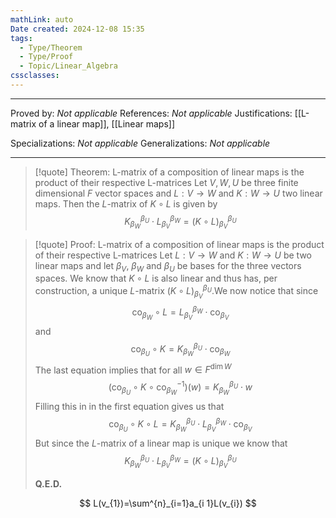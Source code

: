 ```yaml
---
mathLink: auto
Date created: 2024-12-08 15:35
tags:
  - Type/Theorem
  - Type/Proof
  - Topic/Linear_Algebra
cssclasses:
---
```


---

Proved by: _Not applicable_
References: _Not applicable_
Justifications: [[L-matrix of a linear map]], [[Linear maps]]   

Specializations: _Not applicable_
Generalizations: _Not applicable_

---

> [!quote] Theorem: L-matrix of a composition of linear maps is the product of their respective L-matrices
> Let $V,W,U$ be three finite dimensional $F$ vector spaces and $L:V\to W$ and $K:W\to U$ two linear maps. Then the $L$-matrix of $K\circ L$ is given by $$ K^{\beta_{U}}_{\beta_{W}} \cdot L^{\beta_{W}}_{\beta_{V}} = (K\circ L)_{\beta_{V}}^{\beta_{U}} $$

>[!quote] Proof: L-matrix of a composition of linear maps is the product of their respective L-matrices
>Let $L:V\to W$ and $K:W\to U$ be two linear maps and let $\beta_{V}$, $\beta_{W}$ and $\beta_{U}$ be bases for the three vectors spaces. We know that $K\circ L$ is also linear and thus has, per construction, a unique $L$-matrix $(K\circ L)_{\beta_{V}}^{\beta_{U}}$.We now notice that since $$ \text{co}_{\beta_{W}} \circ L = L^{\beta_{W}}_{\beta_{V}} \cdot \text{co}_{\beta_{V}} $$and $$ \text{co}_{\beta_{U}} \circ K = K^{\beta_{U}}_{\beta_{W}} \cdot \text{co}_{\beta_{W}}  $$The last equation implies that for all $w\in F^{\dim W}$ $$   (\text{co}_{\beta_{U}} \circ K\circ \text{co}_{\beta_{W}}^{-1} )(w)= K^{\beta_{U}}_{\beta_{W}} \cdot w  $$Filling this in in the first equation gives us that $$ \text{co}_{\beta_{U}}\circ K\circ L=K^{\beta_{U}}_{\beta_{W}} \cdot L^{\beta_{W}}_{\beta_{V}} \cdot \text{co}_{\beta_{V}} $$But since the $L$-matrix of a linear map is unique we know that $$ K^{\beta_{U}}_{\beta_{W}} \cdot L^{\beta_{W}}_{\beta_{V}} = (K\circ L)_{\beta_{V}}^{\beta_{U}} $$
>
>**Q.E.D.**


$$ L(v_{1})=\sum^{n}_{i=1}a_{i 1}L(v_{i}) $$
